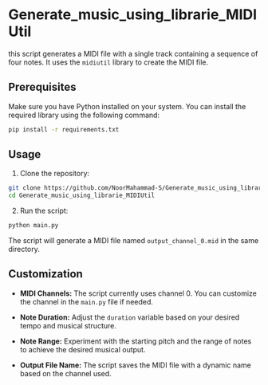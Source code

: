 # Generate_music_using_librarie_MIDIUtil
this script generates a MIDI file with a single track containing a sequence of four notes. It uses the `midiutil` library to create the MIDI file.

## Prerequisites

Make sure you have Python installed on your system. You can install the required library using the following command:

```bash
pip install -r requirements.txt
```

## Usage

1. Clone the repository:

```bash
git clone https://github.com/NoorMahammad-S/Generate_music_using_librarie_MIDIUtil.git
cd Generate_music_using_librarie_MIDIUtil
```

2. Run the script:

```bash
python main.py
```

The script will generate a MIDI file named `output_channel_0.mid` in the same directory.

## Customization

- **MIDI Channels:** The script currently uses channel 0. You can customize the channel in the `main.py` file if needed.

- **Note Duration:** Adjust the `duration` variable based on your desired tempo and musical structure.

- **Note Range:** Experiment with the starting pitch and the range of notes to achieve the desired musical output.

- **Output File Name:** The script saves the MIDI file with a dynamic name based on the channel used.


